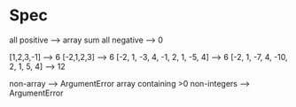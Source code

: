 # Spec

all positive --> array sum
all negative --> 0

[1,2,3,-1] --> 6
[-2,1,2,3] --> 6
[-2, 1, -3, 4, -1, 2, 1, -5, 4] --> 6
[-2, 1, -7, 4, -10, 2, 1, 5, 4] --> 12


non-array --> ArgumentError
array containing >0 non-integers --> ArgumentError

